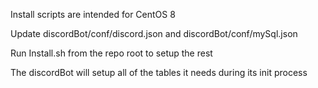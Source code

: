 Install scripts are intended for CentOS 8

Update discordBot/conf/discord.json and discordBot/conf/mySql.json

Run Install.sh from the repo root to setup the rest

The discordBot will setup all of the tables it needs during its init process
